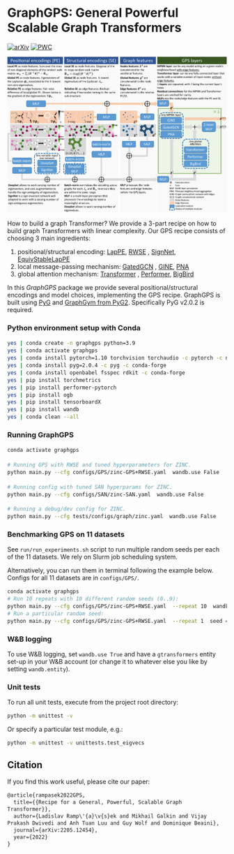 # GraphGPS: General Powerful Scalable Graph Transformers

[![arXiv](https://img.shields.io/badge/arXiv-2205.12454-b31b1b.svg)](https://arxiv.org/abs/2205.12454)
[![PWC](https://img.shields.io/endpoint.svg?url=https://paperswithcode.com/badge/recipe-for-a-general-powerful-scalable-graph/graph-regression-on-zinc)](https://paperswithcode.com/sota/graph-regression-on-zinc?p=recipe-for-a-general-powerful-scalable-graph)

![HGNet-viz](GraphGPS.png)

How to build a graph Transformer? We provide a 3-part recipe on how to build graph Transformers with linear complexity.
Our GPS recipe consists of choosing 3 main ingredients:

1. positional/structural encoding: [LapPE](https://arxiv.org/abs/2106.03893), [RWSE](https://arxiv.org/abs/2110.07875)
   , [SignNet](https://arxiv.org/abs/2202.13013), [EquivStableLapPE](https://arxiv.org/abs/2203.00199)
2. local message-passing mechanism: [GatedGCN](https://arxiv.org/abs/1711.07553)
   , [GINE](https://arxiv.org/abs/1905.12265), [PNA](https://arxiv.org/abs/2004.05718)
3. global attention mechanism: [Transformer](https://arxiv.org/abs/1706.03762)
   , [Performer](https://arxiv.org/abs/2009.14794), [BigBird](https://arxiv.org/abs/2007.14062)

In this *GraphGPS* package we provide several positional/structural encodings and model choices, implementing the GPS
recipe. GraphGPS is built using [PyG](https://www.pyg.org/)
and [GraphGym from PyG2](https://pytorch-geometric.readthedocs.io/en/2.0.0/notes/graphgym.html).
Specifically PyG v2.0.2 is required.

### Python environment setup with Conda

```bash
yes | conda create -n graphgps python=3.9
yes | conda activate graphgps
yes | conda install pytorch=1.10 torchvision torchaudio -c pytorch -c nvidia
yes | conda install pyg=2.0.4 -c pyg -c conda-forge
yes | conda install openbabel fsspec rdkit -c conda-forge
yes | pip install torchmetrics
yes | pip install performer-pytorch
yes | pip install ogb
yes | pip install tensorboardX
yes | pip install wandb
yes | conda clean --all
```

### Running GraphGPS

```bash
conda activate graphgps

# Running GPS with RWSE and tuned hyperparameters for ZINC.
python main.py --cfg configs/GPS/zinc-GPS+RWSE.yaml  wandb.use False

# Running config with tuned SAN hyperparams for ZINC.
python main.py --cfg configs/SAN/zinc-SAN.yaml  wandb.use False

# Running a debug/dev config for ZINC.
python main.py --cfg tests/configs/graph/zinc.yaml  wandb.use False
```

### Benchmarking GPS on 11 datasets

See `run/run_experiments.sh` script to run multiple random seeds per each of the 11 datasets. We rely on Slurm job
scheduling system.

Alternatively, you can run them in terminal following the example below. Configs for all 11 datasets are
in `configs/GPS/`.

```bash
conda activate graphgps
# Run 10 repeats with 10 different random seeds (0..9):
python main.py --cfg configs/GPS/zinc-GPS+RWSE.yaml  --repeat 10  wandb.use False
# Run a particular random seed:
python main.py --cfg configs/GPS/zinc-GPS+RWSE.yaml  --repeat 1  seed 42  wandb.use False
```

### W&B logging

To use W&B logging, set `wandb.use True` and have a `gtransformers` entity set-up in your W&B account (or change it to
whatever else you like by setting `wandb.entity`).

### Unit tests

To run all unit tests, execute from the project root directory:

```bash
python -m unittest -v
```

Or specify a particular test module, e.g.:

```bash
python -m unittest -v unittests.test_eigvecs
```

## Citation

If you find this work useful, please cite our paper:

```
@article{rampasek2022GPS,
  title={{Recipe for a General, Powerful, Scalable Graph Transformer}}, 
  author={Ladislav Ramp\'{a}\v{s}ek and Mikhail Galkin and Vijay Prakash Dwivedi and Anh Tuan Luu and Guy Wolf and Dominique Beaini},
  journal={arXiv:2205.12454},
  year={2022}
}
```
